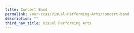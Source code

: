 ```yaml
---
title: Concert Band
permalink: /our-ccas/Visual-Performing-Arts/concert-band
description: ""
third_nav_title: Visual Performing Arts
---
```


